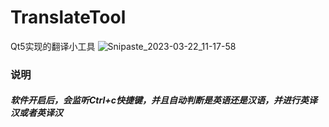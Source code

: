 # TranslateTool
Qt5实现的翻译小工具
![Snipaste_2023-03-22_11-17-58](https://user-images.githubusercontent.com/28209685/226793673-c01e393f-9b16-4ca5-9cc5-e5bb9be4c3b5.png)
### 说明
##### 软件开启后，会监听Ctrl+c快捷键，并且自动判断是英语还是汉语，并进行英译汉或者英译汉
